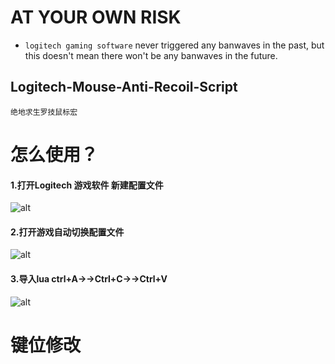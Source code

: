 #  AT YOUR OWN RISK


- `logitech gaming software` never triggered any banwaves in the past, but this doesn't mean there won't be any banwaves in the future.


## Logitech-Mouse-Anti-Recoil-Script
    绝地求生罗技鼠标宏

# 怎么使用？  

#### 1.打开Logitech 游戏软件 新建配置文件  
![alt](https://github.com/F-Light/PUBG-Logitech-Mouse/blob/master/img/20180504000300.jpg?raw=true)  

#### 2.打开游戏自动切换配置文件
![alt](https://github.com/F-Light/PUBG-Logitech-Mouse/blob/master/img/20180504000327.jpg)

#### 3.导入lua ctrl+A→→Ctrl+C→→Ctrl+V
![alt](https://github.com/F-Light/PUBG-Logitech-Mouse/blob/master/img/20180504000531.jpg)

# 键位修改
